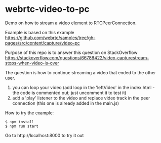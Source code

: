 # webrtc-video-to-pc
Demo on how to stream a video element to RTCPeerConnection.

Example is based on this example https://github.com/webrtc/samples/tree/gh-pages/src/content/capture/video-pc

Purpose of this repo is to answer this question on StackOverflow https://stackoverflow.com/questions/66788422/video-capturestream-stops-when-video-is-over

The question is how to continue streaming a video that ended to the other user.

1. you can loop your video (add loop in the 'leftVideo' in the index.html - the code is commented out; just uncomment it to test it)
2. add a 'play' listener to the video and replace video track in the peer connection (this one is already added in the main.js)

How to try the example:

    $ npm install
    $ npm run start

Go to http://localhost:8000 to try it out